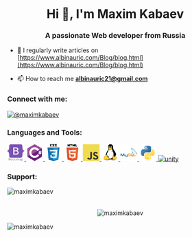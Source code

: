 <h1 align="center">Hi 👋, I'm Maxim Kabaev</h1>
<h3 align="center">A passionate Web developer from Russia</h3>

- 📝 I regularly write articles on [https://www.albinauric.com/Blog/blog.html](https://www.albinauric.com/Blog/blog.html)

- 📫 How to reach me **albinauric21@gmail.com**

<h3 align="left">Connect with me:</h3>
<p align="left">
<a href="https://dev.to/@maximkabaev" target="blank"><img align="center" src="https://raw.githubusercontent.com/rahuldkjain/github-profile-readme-generator/master/src/images/icons/Social/devto.svg" alt="@maximkabaev" height="30" width="40" /></a>
</p>

<h3 align="left">Languages and Tools:</h3>
<p align="left"> <a href="https://getbootstrap.com" target="_blank" rel="noreferrer"> <img src="https://raw.githubusercontent.com/devicons/devicon/master/icons/bootstrap/bootstrap-plain-wordmark.svg" alt="bootstrap" width="40" height="40"/> </a> <a href="https://www.w3schools.com/cs/" target="_blank" rel="noreferrer"> <img src="https://raw.githubusercontent.com/devicons/devicon/master/icons/csharp/csharp-original.svg" alt="csharp" width="40" height="40"/> </a> <a href="https://www.w3schools.com/css/" target="_blank" rel="noreferrer"> <img src="https://raw.githubusercontent.com/devicons/devicon/master/icons/css3/css3-original-wordmark.svg" alt="css3" width="40" height="40"/> </a> <a href="https://www.w3.org/html/" target="_blank" rel="noreferrer"> <img src="https://raw.githubusercontent.com/devicons/devicon/master/icons/html5/html5-original-wordmark.svg" alt="html5" width="40" height="40"/> </a> <a href="https://developer.mozilla.org/en-US/docs/Web/JavaScript" target="_blank" rel="noreferrer"> <img src="https://raw.githubusercontent.com/devicons/devicon/master/icons/javascript/javascript-original.svg" alt="javascript" width="40" height="40"/> </a> <a href="https://www.linux.org/" target="_blank" rel="noreferrer"> <img src="https://raw.githubusercontent.com/devicons/devicon/master/icons/linux/linux-original.svg" alt="linux" width="40" height="40"/> </a> <a href="https://www.mysql.com/" target="_blank" rel="noreferrer"> <img src="https://raw.githubusercontent.com/devicons/devicon/master/icons/mysql/mysql-original-wordmark.svg" alt="mysql" width="40" height="40"/> </a> <a href="https://www.python.org" target="_blank" rel="noreferrer"> <img src="https://raw.githubusercontent.com/devicons/devicon/master/icons/python/python-original.svg" alt="python" width="40" height="40"/> </a> <a href="https://unity.com/" target="_blank" rel="noreferrer"> <img src="https://www.vectorlogo.zone/logos/unity3d/unity3d-icon.svg" alt="unity" width="40" height="40"/> </a> </p>

<h3 align="left">Support:</h3>
<p><a href="https://www.buymeacoffee.com/maximkabaev"> <img align="left" src="https://cdn.buymeacoffee.com/buttons/v2/default-yellow.png" height="50" width="210" alt="maximkabaev" /></a></p><br><br>

<p><img align="center" src="https://github-readme-stats.vercel.app/api/top-langs?username=maximkabaev&show_icons=true&theme=dark&locale=en&layout=compact" alt="maximkabaev" height="300" width="400"/></p>

<p><img align="center" src="https://github-readme-streak-stats.herokuapp.com/?user=maximkabaev&theme=dark" alt="maximkabaev" height="300" width="400"/></p>
